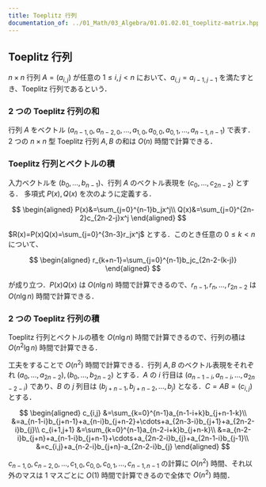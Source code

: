 ```yaml
---
title: Toeplitz 行列
documentation_of: ../01_Math/03_Algebra/01.01.02.01_toeplitz-matrix.hpp
---
```


## Toeplitz 行列

$n\times n$ 行列 $A=(a_{i,j})$ が任意の $1\le i,j< n$ において、$a_{i,j}=a_{i-1,j-1}$ を満たすとき、Toeplitz 行列であるという．

### 2 つの Toeplitz 行列の和

行列 $A$ をベクトル $(a_{n-1,0},a_{n-2,0},\ldots,a_{1,0},a_{0,0},a_{0,1},\ldots,a_{n-1,n-1})$ で表す．
2 つの $n\times n$ 型 Toeplitz 行列 $A,B$ の和は $O(n)$ 時間で計算できる．

### Toeplitz 行列とベクトルの積

入力ベクトルを $(b_0,\ldots,b_{n-1})$、行列 $A$ のベクトル表現を $(c_0,\ldots,c_{2n-2})$ とする．
多項式 $P(x),Q(x)$ を次のように定義する．

$$
\begin{aligned}
P(x)&=\sum_{j=0}^{n-1}b_jx^j\\
Q(x)&=\sum_{j=0}^{2n-2}c_{2n-2-j}x^j
\end{aligned}
$$

$R(x)=P(x)Q(x)=\sum_{j=0}^{3n-3}r_jx^j$ とする．このとき任意の $0\le k<n$ について、

$$
\begin{aligned}
r_{k+n-1}=\sum_{j=0}^{n-1}b_jc_{2n-2-(k-j)}
\end{aligned}
$$

が成り立つ．$P(x)Q(x)$ は $O(n\lg{n})$ 時間で計算できるので、$r_{n-1},r_{n},\ldots,r_{2n-2}$ は $O(n\lg{n})$ 時間で計算できる．

### 2 つの Toeplitz 行列の積

Toeplitz 行列とベクトルの積を $O(n\lg{n})$ 時間で計算できるので、行列の積は $O(n^2\lg{n})$ 時間で計算できる．

工夫をすることで $O(n^2)$ 時間で計算できる．行列 $A,B$ のベクトル表現をそれぞれ $(a_{0},\ldots,a_{2n-2}),(b_{0},\ldots,b_{2n-2})$ とする．$A$ の $i$ 行目は $(a_{n-1-i},a_{n-i},\ldots,a_{2n-2-i})$ であり、$B$ の $j$ 列目は $(b_{j+n-1},b_{j+n-2},\ldots,b_{j})$ となる．$C=AB=(c_{i,j})$ とする．

$$
\begin{aligned}
c_{i,j}
&=\sum_{k=0}^{n-1}a_{n-1-i+k}b_{j+n-1-k}\\
&=a_{n-1-i}b_{j+n-1}+a_{n-i}b_{j+n-2}+\cdots+a_{2n-3-i}b_{j+1}+a_{2n-2-i}b_{j}\\
c_{i+1,j+1}
&=\sum_{k=0}^{n-1}a_{n-2-i+k}b_{j+n-k}\\
&=a_{n-2-i}b_{j+n}+a_{n-1-i}b_{j+n-1}+\cdots+a_{2n-2-i}b_{j}+a_{2n-1-i}b_{j-1}\\
&=c_{i,j}+a_{n-2-i}b_{j+n}-a_{2n-2-i}b_{j}
\end{aligned}
$$

$c_{n-1,0},c_{n-2,0},\ldots,c_{1,0},c_{0,0},c_{0,1},\ldots,c_{n-1,n-1}$ の計算に $O(n^2)$ 時間、それ以外のマスは 1 マスごとに $O(1)$ 時間で計算できるので全体で $O(n^2)$ 時間．